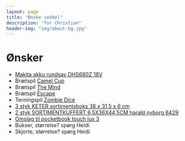 ```yaml
---
layout: page
title: "Ønske seddel"
description: "for Christian"
header-img: "img/about-bg.jpg"
---
```

# Ønsker

 * [Makita akku rundsav DHS680Z 18V](https://www.10-4.dk/varer/elvaerktoj/rundsav/makita-akku-rundsav)
 * Brætspil [Camel Cup](https://www.nordiskspil.dk/camel-cup)
 * Brætspil [The Mind](https://www.hyggeonkel.dk/produkt/the-mind)
 * Brætspil [Escape](https://www.hyggeonkel.dk/produkt/escape)
 * Terningspil [Zombie Dice](https://www.hyggeonkel.dk/produkt/zombie-dice)
 * [3 styk KETER sortimentsboks 38 x 31,5 x 6 cm](https://www.jemogfix.dk/keter-sortimentsboks-38-x-31-5-x-6-cm/3142/9037211/)
 * [2 styk SORTIMENTKUFFERT 6,5X36X44,5CM harald nyborg 6429](https://www.harald-nyborg.dk/p6429/sortimentkuffert-6-5x36x44-5cm)
 * [Omslag til pocketbook touch lux 3](https://www.conradelektronik.dk/?websale8=conrad-dk&pi=1462095)
 * Bukser, størrelse? spørg Heidi
 * Skjorte, størrelse? spørg Heidi


